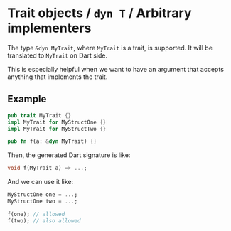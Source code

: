 # Trait objects / `dyn T` / Arbitrary implementers

The type `&dyn MyTrait`, where `MyTrait` is a trait, is supported.
It will be translated to `MyTrait` on Dart side.

This is especially helpful when we want to have an argument that accepts anything that implements the trait.

## Example

```rust
pub trait MyTrait {}
impl MyTrait for MyStructOne {}
impl MyTrait for MyStructTwo {}

pub fn f(a: &dyn MyTrait) {}
```

Then, the generated Dart signature is like:

```dart
void f(MyTrait a) => ...;
```

And we can use it like:

```dart
MyStructOne one = ...;
MyStructOne two = ...;

f(one); // allowed
f(two); // also allowed
```
